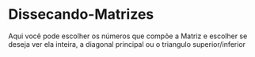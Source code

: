 # Dissecando-Matrizes
Aqui você pode escolher os números que compõe a Matriz e escolher se deseja ver ela inteira, a diagonal principal ou o triangulo superior/inferior
